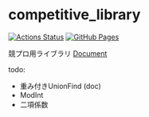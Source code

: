 # competitive_library
[![Actions Status](https://github.com/EWire-hub/competitive_library/workflows/verify/badge.svg)](https://github.com/EWire-hub/competitive_library/actions)
[![GitHub Pages](https://img.shields.io/static/v1?label=GitHub+Pages&message=+&color=brightgreen&logo=github)](https://EWire-hub.github.io/competitive_library)

競プロ用ライブラリ
[Document](https://EWire-hub.github.io/competitive_library)

todo:
- 重み付きUnionFind (doc)
- ModInt
- 二項係数

